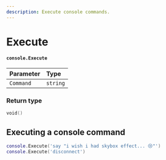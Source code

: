 ```yaml
---
description: Execute console commands.
---
```


# Execute

#### `console.Execute`

| Parameter | Type |
| :--- | :--- |
| `Command` | `string` |

### Return type

```lua
void()
```

## Executing a console command

```lua
console.Execute('say "i wish i had skybox effect... 😢"')
console.Execute('disconnect')
```



